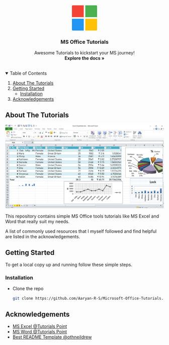 <!-- PROJECT LOGO -->
<br />
<p align="center">
  <a href="https://github.com/Aaryan-R-S/Microsoft-Office-Tutorials">
    <img src="readme-images/logo.png" alt="Logo" width="80" height="80">
  </a>

  <h3 align="center">MS Office Tutorials</h3>

  <p align="center">
    Awesome Tutorials to kickstart your MS journey!
    <br />
    <strong>Explore the docs »</strong>
    <br />
    <br />
</p>



<!-- TABLE OF CONTENTS -->
<details open="open">
  <summary>Table of Contents</summary>
  <ol>
    <li>
      <a href="#about-the-tutorials">About The Tutorials</a>
    </li>
    <li>
      <a href="#getting-started">Getting Started</a>
      <ul>
        <li><a href="#installation">Installation</a></li>
      </ul>
    </li>
    <li><a href="#acknowledgements">Acknowledgements</a></li>
  </ol>
</details>



<!-- ABOUT THE PROJECT -->
## About The Tutorials

![Product Name Screen Shot][product-screenshot]

This repository contains simple MS Office tools tutorials like MS Excel and Word that really suit my needs.


A list of commonly used resources that I myself followed and find helpful are listed in the acknowledgements.


<!-- GETTING STARTED -->
## Getting Started

To get a local copy up and running follow these simple steps.

### Installation

- Clone the repo
   ```sh
   git clone https://github.com/Aaryan-R-S/Microsoft-Office-Tutorials.git
   ```

<!-- ACKNOWLEDGEMENTS -->
## Acknowledgements
* [MS Excel @Tutorials Point](https://www.youtube.com/playlist?list=PLWPirh4EWFpEpO6NjjWLbKSCb-wx3hMql)
* [MS Word @Tutorials Point](https://www.youtube.com/playlist?list=PLWPirh4EWFpHyWP7u5HOrr4s2-bycPpO6)
* [Best README Template @othneildrew](https://github.com/othneildrew/Best-README-Template)


<!-- MARKDOWN LINKS & IMAGES -->
[product-screenshot]: readme-images/screenshot.png
